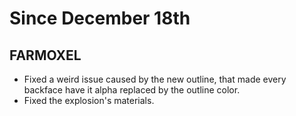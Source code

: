 # Since December 18th

## FARMOXEL
+ Fixed a weird issue caused by the new outline, that made every backface have it alpha replaced by the outline color.
+ Fixed the explosion's materials.